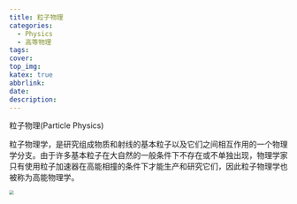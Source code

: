 ```yaml
---
title: 粒子物理
categories:
  - Physics
  - 高等物理
tags:
cover: 
top_img: 
katex: true
abbrlink: 
date: 
description: 
---
```




粒子物理(Particle Physics)

粒子物理学，是研究组成物质和射线的基本粒子以及它们之间相互作用的一个物理学分支。由于许多基本粒子在大自然的一般条件下不存在或不单独出现，物理学家只有使用粒子加速器在高能相撞的条件下才能生产和研究它们，因此粒子物理学也被称为高能物理学。

<img src="https://warehouse-1310574346.cos.ap-shanghai.myqcloud.com/images/physics/Standard-Model.svg" style="zoom: 50%;" />
